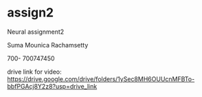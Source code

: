 # assign2
Neural assignment2


Suma Mounica Rachamsetty

700- 700747450

drive link for video: https://drive.google.com/drive/folders/1ySec8MH6OUUcnMFBTo-bbfPGAcj8Y2z8?usp=drive_link
